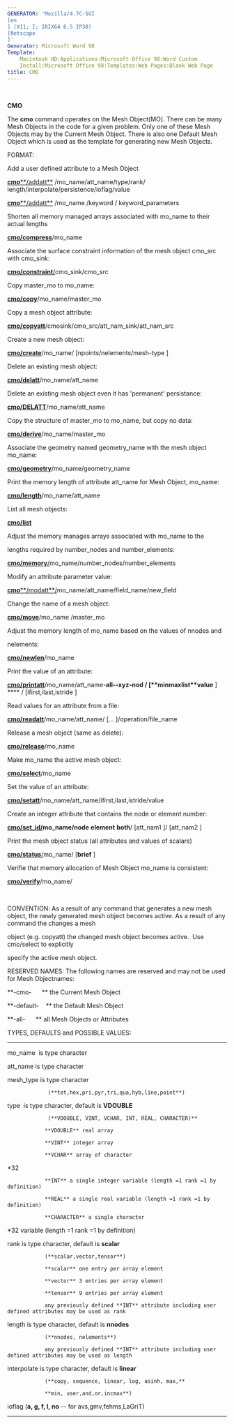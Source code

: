 ```yaml
---
GENERATOR: 'Mozilla/4.7C-SGI 
[en
] (X11; I; IRIX64 6.5 IP30) 
[Netscape
]'
Generator: Microsoft Word 98
Template: 
    Macintosh HD:Applications:Microsoft Office 98:Word Custom
    Install:Microsoft Office 98:Templates:Web Pages:Blank Web Page
title: CMO
---
```


 

 **CMO**

  The **cmo** command operates on the Mesh Object(MO). There can be
  many Mesh Objects in the code for a given problem. Only one of these
  Mesh Objects may by the Current Mesh Object. There is also one
  Default Mesh Object which is used as the template for generating new
  Mesh Objects.

 FORMAT:

Add a user defined attribute to a Mesh Object

[**cmo****/addatt**](cmo_addatt.md) /mo\_name/att\_name/type/rank/
length/interpolate/persistence/ioflag/value

[**cmo****/addatt**](cmo_addatt.md) /mo\_name /keyword /
keyword\_parameters

Shorten all memory managed arrays associated with mo\_name to their
actual lengths

**[cmo/compress](cmo_compress.md)**/mo\_name

Associate the surface constraint information of the mesh object cmo\_src
with cmo\_sink:

[**cmo/constraint**/](cmo_constraint.md)cmo\_sink/cmo\_src

Copy master\_mo to mo\_name:

**[cmo/copy](cmo_copy.md)**/mo\_name/master\_mo

Copy a mesh object attribute:

**[cmo/copyatt](cmo_copyatt.md)**/cmosink/cmo\_src/att\_nam\_sink/att\_nam\_src

Create a new mesh object:

**[cmo/create](cmo_create.md)**/mo\_name/
[npoints/nelements/mesh-type
]

Delete an existing mesh object:

**[cmo/delatt](cmo_delatt.md)**/mo\_name/att\_name

Delete an existing mesh object even it has 'permanent' persistance:

**[cmo/DELATT](cmo_delatt.md)**/mo\_name/att\_name

Copy the structure of master\_mo to mo\_name, but copy no data:

**[cmo/derive](cmo_derive.md)**/mo\_name/master\_mo

Associate the geometry named geometry\_name with the mesh object
mo\_name:

**[cmo/geometry](cmo_geom.md)**/mo\_name/geometry\_name

Print the memory length of attribute att\_name for Mesh Object,
mo\_name:

**[cmo/length](cmo_length.md)**/mo\_name/att\_name

List all mesh objects:

**[cmo/list](cmo_list.md)**

Adjust the memory manages arrays associated with mo\_name to the

lengths required by number\_nodes and number\_elements:

[**cmo/memory**/](cmo_memory.md)mo\_name/number\_nodes/number\_elements


Modify an attribute parameter value:

[**cmo****/modatt**/](cmo_modatt.md)mo\_name/att\_name/field\_name/new\_field

Change the name of a mesh object:

**[cmo/move](cmo_move.md)**/mo\_name /master\_mo 

Adjust the memory length of mo\_name based on the values of nnodes and

nelements:

**[cmo/newlen](cmo_newlen.md)**/mo\_name

Print the value of an attribute:

**[cmo/printatt](cmo_printatt.md)**/mo\_name/att\_name-**all-****-xyz-****nod**
/ 
[**minmax****list****value**
] **** /
[ifirst,ilast,istride
]

Read values for an attribute from a file:

**[cmo/readatt](cmo_readatt.md)**/mo\_name/att\_name/
[...
]/operation/file\_name

Release a mesh object (same as delete):

**[cmo/release](cmo_release.md)**/mo\_name

Make mo\_name the active mesh object:

**[cmo/select](cmo_select.md)**/mo\_name

Set the value of an attribute:

**[cmo/setatt](cmo_setatt.md)**/mo\_name/att\_name/ifirst,ilast,istride/value

Create an integer attribute that contains the node or element number:

**[cmo/set\_id/](cmo_setid.md)**mo\_name**/node** **element**
**both**/
[att\_nam1
]/
[att\_nam2
]

Print the mesh object status (all attributes and values of scalars)

[**cmo/status**/](cmo_status.md)mo\_name/
[**brief**
]

Verifie that memory allocation of Mesh Object mo\_name is consistent:

**[cmo/verify](cmo_verify.md)**/mo\_name/

 

CONVENTION: As a result of any command that generates a new mesh object,
the newly generated mesh object becomes active. As a result of any
command the changes a mesh

object (e.g. copyatt) the changed mesh object becomes active.  Use
cmo/select to explicitly

specify the active mesh object.

RESERVED NAMES: The following names are reserved and may not be used for
Mesh Objectnames:

**-cmo-      ** the Current Mesh Object

**-default-    ** the Default Mesh Object

**-all-      ** all Mesh Objects or Attributes

TYPES, DEFAULTS and POSSIBLE VALUES:

  ------------- ---------------------------------------------------------------------------------------------------
  mo\_name      is type character

  att\_name     is type character

  mesh\_type    is type character

                 (**tet,hex,pri,pyr,tri,qua,hyb,line,point**)

  type           is type character, default is **VDOUBLE**

                 (**VDOUBLE, VINT, VCHAR, INT, REAL, CHARACTER)**

                **VDOUBLE** real array

                **VINT** integer array

                **VCHAR** array of character
*32

                **INT** a single integer variable (length =1 rank =1 by definition)

                **REAL** a single real variable (length =1 rank =1 by definition)

                **CHARACTER** a single character
*32 variable (length =1 rank =1 by definition)

  rank          is type character, default is **scalar**

                (**scalar,vector,tensor**)

                **scalar** one entry per array element

                **vector** 3 entries per array element

                **tensor** 9 entries per array element

                any previously defined **INT** attribute including user defined attributes may be used as rank

  length        is type character, default is **nnodes**

                (**nnodes, nelements**)

                any previously defined **INT** attribute including user defined attributes may be used as length 

  interpolate   is type character, default is **linear**

                (**copy, sequence, linear, log, asinh, max,**

                **min, user,and,or,incmax**)

  ioflag        (**a, g, f, l, no** -- for avs,gmv,fehms,LaGriT)
  ------------- ---------------------------------------------------------------------------------------------------
